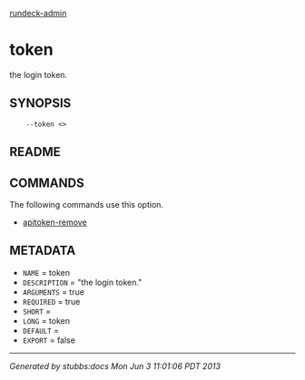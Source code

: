 [rundeck-admin](../../index.html)

# token

the login token.

## SYNOPSIS

        --token <>

## README



## COMMANDS

The following commands use this option.

* [apitoken-remove](../../commands/apitoken-remove/index.html)

## METADATA

* `NAME` = token
* `DESCRIPTION` = "the login token."
* `ARGUMENTS` = true
* `REQUIRED` = true
* `SHORT` = 
* `LONG` = token
* `DEFAULT` = 
* `EXPORT` = false

----

*Generated by stubbs:docs Mon Jun  3 11:01:06 PDT 2013*

